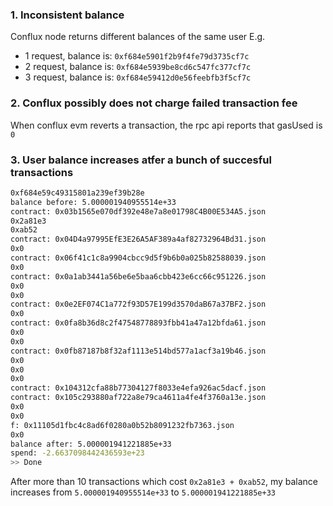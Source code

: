 ### 1. Inconsistent balance

Conflux node returns different balances of the same user
E.g.

- 1 request, balance is: `0xf684e5901f2b9f4fe79d3735cf7c`
- 2 request, balance is: `0xf684e5939be8cd6c547fc377cf7c`
- 3 request, balance is: `0xf684e59412d0e56feebfb3f5cf7c`

### 2. Conflux possibly does not charge failed transaction fee

When conflux evm reverts a transaction, the rpc api reports that gasUsed is `0`

### 3. User balance increases atfer a bunch of succesful transactions
```bash
0xf684e59c49315801a239ef39b28e
balance before: 5.000001940955514e+33
contract: 0x03b1565e070df392e48e7a8e01798C4B00E534A5.json
0x2a81e3
0xab52
contract: 0x04D4a97995EfE3E26A5AF389a4af82732964Bd31.json
0x0
contract: 0x06f41c1c8a9904cbcc9d5f9b6b0a025b82588039.json
0x0
contract: 0x0a1ab3441a56be6e5baa6cbb423e6cc66c951226.json
0x0
0x0
contract: 0x0e2EF074C1a772f93D57E199d3570daB67a37BF2.json
0x0
contract: 0x0fa8b36d8c2f47548778893fbb41a47a12bfda61.json
0x0
0x0
contract: 0x0fb87187b8f32af1113e514bd577a1acf3a19b46.json
0x0
0x0
0x0
contract: 0x104312cfa88b77304127f8033e4efa926ac5dacf.json
contract: 0x105c293880af722a8e79ca4611a4fe4f3760a13e.json
0x0
0x0
f: 0x11105d1fbc4c8ad6f0280a0b52b8091232fb7363.json
0x0
balance after: 5.000001941221885e+33
spend: -2.6637098442436593e+23
>> Done
```
After more than 10 transactions which cost `0x2a81e3 + 0xab52`, my balance increases from `5.000001940955514e+33` to `5.000001941221885e+33`
